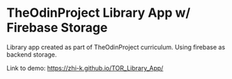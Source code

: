# TheOdinProject Library App w/ Firebase Storage

Library app created as part of TheOdinProject curriculum. Using firebase as backend storage.

Link to demo: https://zhi-k.github.io/TOR_Library_App/
